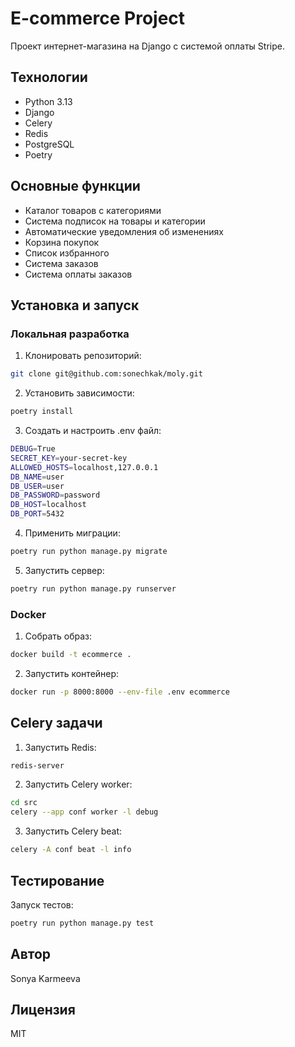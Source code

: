 # E-commerce Project

Проект интернет-магазина на Django с системой оплаты Stripe.

## Технологии

- Python 3.13
- Django
- Celery
- Redis
- PostgreSQL
- Poetry

## Основные функции

- Каталог товаров с категориями
- Система подписок на товары и категории
- Автоматические уведомления об изменениях
- Корзина покупок
- Список избранного
- Система заказов
- Система оплаты заказов

## Установка и запуск

### Локальная разработка

1. Клонировать репозиторий:
```bash
git clone git@github.com:sonechkak/moly.git
```

2. Установить зависимости:
```bash
poetry install
```

3. Создать и настроить .env файл:
```bash
DEBUG=True
SECRET_KEY=your-secret-key
ALLOWED_HOSTS=localhost,127.0.0.1
DB_NAME=user
DB_USER=user
DB_PASSWORD=password
DB_HOST=localhost
DB_PORT=5432
```

4. Применить миграции:
```bash
poetry run python manage.py migrate
```

5. Запустить сервер:
```bash
poetry run python manage.py runserver
```

### Docker

1. Собрать образ:
```bash
docker build -t ecommerce .
```

2. Запустить контейнер:
```bash
docker run -p 8000:8000 --env-file .env ecommerce
```

## Celery задачи

1. Запустить Redis:
```bash
redis-server
```

2. Запустить Celery worker:
```bash
cd src
celery --app conf worker -l debug
```

3. Запустить Celery beat:
```bash
celery -A conf beat -l info
```

## Тестирование

Запуск тестов:
```bash
poetry run python manage.py test
```

## Автор

Sonya Karmeeva

## Лицензия

MIT